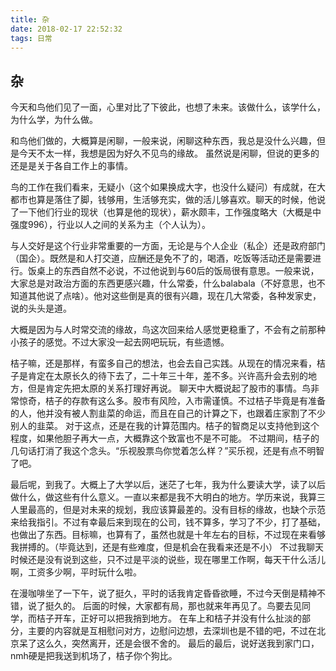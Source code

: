 ```yaml
---
title: 杂
date: 2018-02-17 22:52:32
tags: 日常
---
```


## 杂

  今天和鸟他们见了一面，心里对比了下彼此，也想了未来。该做什么，该学什么，为什么学，为什么做。

  和鸟他们做的，大概算是闲聊，一般来说，闲聊这种东西，我总是没什么兴趣，但是今天不太一样，我想是因为好久不见鸟的缘故。
  虽然说是闲聊，但说的更多的还是是关于各自工作上的事情。

  鸟的工作在我们看来，无疑小（这个如果换成大字，也没什么疑问）有成就，在大都市也算是落住了脚，钱够用，生活够充实，做的活儿够喜欢。聊天的时候，他说了一下他们行业的现状（也算是他的现状），薪水颇丰，工作强度略大（大概是中强度996），行业以人之间的关系为主（个人认为）。

  与人交好是这个行业非常重要的一方面，无论是与个人企业（私企）还是政府部门（国企）。既然是和人打交道，应酬还是免不了的，喝酒，吃饭等活动还是需要进行。饭桌上的东西自然不必说，不过他说到与60后的饭局很有意思。一般来说，大家总是对政治方面的东西更感兴趣，什么常委，什么balabala（不好意思，也不知道其他说了点啥）。他对这些倒是真的很有兴趣，现在几大常委，各种发家史，说的头头是道。

  大概是因为与人时常交流的缘故，鸟这次回来给人感觉更稳重了，不会有之前那种小孩子的感觉。不过大家没一起去网吧玩玩，有些遗憾。

  桔子嘛，还是那样，有蛮多自己的想法，也会去自己实践。从现在的情况来看，桔子是肯定在太原长久的待下去了，二十年三十年，差不多。兴许高升会去别的地方，但是肯定先把太原的关系打理好再说。
  聊天中大概说起了股市的事情。鸟非常惊奇，桔子的存款有这么多。股市有风险，入市需谨慎。不过桔子毕竟是有准备的人，他并没有被人割韭菜的命运，而且在自己的计算之下，也跟着庄家割了不少别人的韭菜。
  对于这点，还是在我的计算范围内。桔子的智商足以支持他到这个程度，如果他胆子再大一点，大概靠这个致富也不是不可能。
  不过期间，桔子的几句话打消了我这个念头。“乐视股票鸟你觉着怎么样？”买乐视，还是有点不明智了吧。

  最后呢，到我了。大概上了大学以后，迷茫了七年，我为什么要读大学，读了以后做什么，做这些有什么意义。一直以来都是我不大明白的地方。学历来说，我算三人里最高的，但是对未来的规划，我应该算最差的。没有目标的缘故，也缺个示范来给我指引。不过有幸最后来到现在的公司，钱不算多，学习了不少，打了基础，也做出了东西。目标嘛，也算有了，虽然也就是十年左右的目标，不过现在来看够我拼搏的。（毕竟达到，还是有些难度，但是机会在我看来还是不小）
  不过我聊天时候还是没有说到这些，只不过是平淡的说些，现在哪里工作啊，每天干什么活儿啊，工资多少啊，平时玩什么啦。

  在漫咖啡坐了一下午，说了挺久，平时的话我肯定昏昏欲睡，不过今天倒是精神不错，说了挺久的。
  后面的时候，大家都有局，那也就来年再见了。鸟要去见同学，而桔子开车，正好可以把我捎到地方。
  在车上和桔子并没有什么扯淡的部分，主要的内容就是互相慰问对方，边慰问边想，去深圳也是不错的吧，不过在北京呆了这么久，突然离开，还是会很不舍的。
  最后的最后，说好送我到家门口，nmh硬是把我送到机场了，桔子你个狗比。
